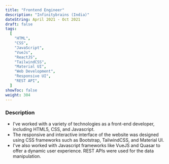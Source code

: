 ```yaml
---
title: "Frontend Engineer"
description: "Infinitybrains (India)"
dateString: April 2021 - Oct 2021
draft: false
tags:
  [
    "HTML",
    "CSS",
    "JavaScript",
    "VueJs",
    "ReactJS",
    "TailwindCSS",
    "Material UI",
    "Web Development",
    "Responsive UI",
    "REST API",
  ]
showToc: false
weight: 304
---
```


### Description

- I've worked with a variety of technologies as a front-end developer, including HTML5, CSS, and Javascript.
- The responsive and interactive interface of the website was designed using CSS frameworks such as Bootstrap, TailwindCSS, and Material UI.
- I've also worked with Javascript frameworks like VueJS and Quasar to offer a dynamic user experience. REST APIs were used for the data manipulation.

<!-- ![](/experience/16bit/img1.jpeg#center) -->

